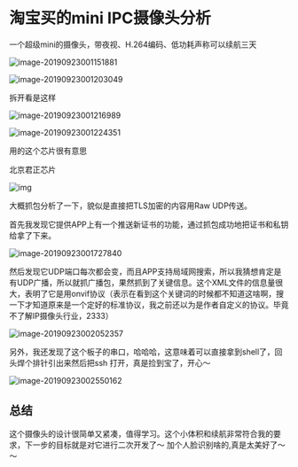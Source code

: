 # 淘宝买的mini IPC摄像头分析

一个超级mini的摄像头，带夜视、H.264编码、低功耗声称可以续航三天

![image-20190923001151881](/Users/yinzi/Documents/博客速记/image-20190923001151881.png)

![image-20190923001203049](/Users/yinzi/Documents/博客速记/image-20190923001203049.png)

拆开看是这样

![image-20190923001216989](/Users/yinzi/Documents/博客速记/image-20190923001216989.png)

![image-20190923001224351](/Users/yinzi/Documents/博客速记/image-20190923001224351.png)

用的这个芯片很有意思

北京君正芯片

![img](http://img.mp.itc.cn/upload/20170424/9b77e860de47463eae9494bf8adc0786_th.jpeg)

大概抓包分析了一下，貌似是直接把TLS加密的内容用Raw UDP传送。

首先我发现它提供APP上有一个推送新证书的功能，通过抓包成功地把证书和私钥给拿了下来。

![image-20190923001727840](/Users/yinzi/Documents/博客速记/image-20190923001727840.png)

然后发现它UDP端口每次都会变，而且APP支持局域网搜索，所以我猜想肯定是有UDP广播，所以就抓广播包，果然抓到了关键信息。这个XML文件的信息量很大，表明了它是用onvif协议（表示在看到这个关键词的时候都不知道这啥啊，搜一下才知道原来是一个定好的标准协议，我之前还以为是作者自定义的协议。毕竟不了解IP摄像头行业，2333）

![image-20190923002052357](/Users/yinzi/Documents/博客速记/image-20190923002052357.png)



另外，我还发现了这个板子的串口，哈哈哈，这意味着可以直接拿到shell了，回头焊个排针引出来然后把ssh 打开，真是捡到宝了，开心～

![image-20190923002550162](/Users/yinzi/Documents/博客速记/image-20190923002550162.png)

## 总结

这个摄像头的设计很简单又紧凑，值得学习。这个小体积和续航非常符合我的要求，下一步的目标就是对它进行二次开发了～ 加个人脸识别啥的,真是太美好了～～

